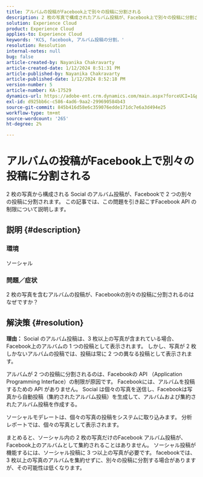 ```yaml
---
title: アルバムの投稿がFacebook上で別々の投稿に分割される
description: 2 枚の写真で構成されたアルバム投稿が、Facebook上で別々の投稿に分割される理由を説明します。 これは、Facebook API の制限により発生します。
solution: Experience Cloud
product: Experience Cloud
applies-to: Experience Cloud
keywords: 'KCS, facebook, アルバム投稿の分割，'
resolution: Resolution
internal-notes: null
bug: false
article-created-by: Nayanika Chakravarty
article-created-date: 1/12/2024 8:51:31 PM
article-published-by: Nayanika Chakravarty
article-published-date: 1/12/2024 8:52:18 PM
version-number: 5
article-number: KA-17529
dynamics-url: https://adobe-ent.crm.dynamics.com/main.aspx?forceUCI=1&pagetype=entityrecord&etn=knowledgearticle&id=2dac1858-8cb1-ee11-a569-6045bd0063aa
exl-id: d925bb6c-c586-4ad6-9aa2-299690584b43
source-git-commit: 845b416d58e6c359076edde171dc7e6a3d494e25
workflow-type: tm+mt
source-wordcount: '265'
ht-degree: 2%

---
```


# アルバムの投稿がFacebook上で別々の投稿に分割される


2 枚の写真から構成される Social のアルバム投稿が、Facebookで 2 つの別々の投稿に分割されます。 この記事では、この問題を引き起こすFacebook API の制限について説明します。

## 説明 {#description}


### <b>環境</b>

ソーシャル

### <b>問題／症状</b>

2 枚の写真を含むアルバムの投稿が、Facebookの別々の投稿に分割されるのはなぜですか？


## 解決策 {#resolution}

<b>理由：</b>
Social のアルバム投稿は、3 枚以上の写真が含まれている場合、Facebook上のアルバムの 1 つの投稿として表示されます。 しかし、写真が 2 枚しかないアルバムの投稿では、投稿は常に 2 つの異なる投稿として表示されます。

アルバムが 2 つの投稿に分割されるのは、Facebookの API （Application Programming Interface）の制限が原因です。 Facebookには、アルバムを投稿するための API がありません。 Social は個々の写真を送信し、Facebookは写真から自動投稿（集約されたアルバム投稿）を生成して、アルバムおよび集約されたアルバム投稿を作成する。

ソーシャルモデレートは、個々の写真の投稿をシステムに取り込みます。 分析レポートでは、個々の写真として表示されます。

まとめると、ソーシャル内の 2 枚の写真だけのFacebook アルバム投稿が、Facebook上のアルバムとして集約されることはありません。 ソーシャル投稿が機能するには、ソーシャル投稿に 3 つ以上の写真が必要です。 facebookでは、3 枚以上の写真のアルバムを集約せずに、別々の投稿に分割する場合がありますが、その可能性は低くなります。
